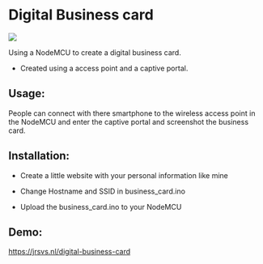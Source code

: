 # Digital Business card

![](https://jrsvs.nl/bl-content/uploads/businesscardsmaller.gif)

Using a NodeMCU to create a digital business card.

- Created using a access point and a captive portal.

## Usage:
People can connect with there smartphone to the wireless access point in the NodeMCU and enter the captive portal and screenshot the business card.

## Installation:

- Create a little website with your personal information like mine

- Change Hostname and SSID in business_card.ino

- Upload the business_card.ino to your NodeMCU

## Demo:

https://jrsvs.nl/digital-business-card
